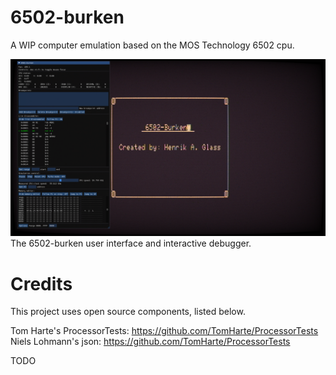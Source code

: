 # 6502-burken
A WIP computer emulation based on the MOS Technology 6502 cpu.

![6502-burken interface and debugger](extra/images/6502burken.png)
The 6502-burken user interface and interactive debugger.

# Credits
This project uses open source components, listed below.

Tom Harte's ProcessorTests: https://github.com/TomHarte/ProcessorTests
Niels Lohmann's json: https://github.com/TomHarte/ProcessorTests

TODO

